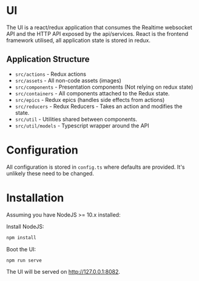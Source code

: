 # UI
The UI is a react/redux application that consumes the Realtime websocket API and the HTTP API exposed by the api/services. React is the frontend framework utilised, all application state is stored in redux. 

## Application Structure
- `src/actions` - Redux actions
- `src/assets` - All non-code assets (images)
- `src/components` - Presentation components (Not relying on redux state)
- `src/containers` - All components attached to the Redux state.
- `src/epics` - Redux epics (handles side effects from actions)
- `src/reducers` - Redux Reducers - Takes an action and modifies the state.
- `src/util` - Utilities shared between components.
- `src/util/models` - Typescript wrapper around the API

# Configuration
All configuration is stored in `config.ts` where defaults are provided. It's unlikely these need to be changed.

# Installation
Assuming you have NodeJS >= 10.x installed:

Install NodeJS:
```bash
npm install
```

Boot the UI:
```bash
npm run serve
````

The UI will be served on http://127.0.0.1:8082.
